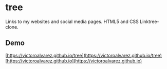 # tree
Links to my websites and social media pages. HTML5 and CSS Linktree-clone.
## Demo
[https://victoroalvarez.github.io/tree](https://victoroalvarez.github.io/tree)
[https://victoroalvarez.github.io](https://victoroalvarez.github.io)
